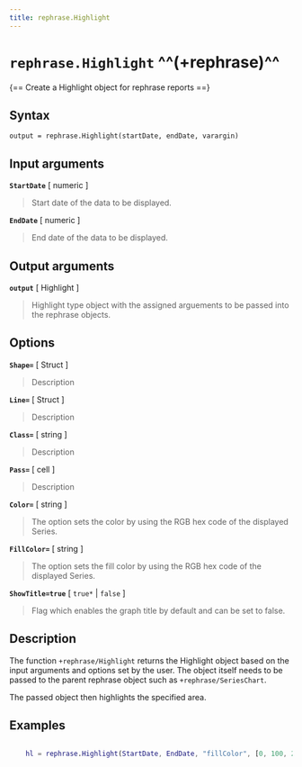 ```yaml
---
title: rephrase.Highlight
---
```


# `rephrase.Highlight` ^^(+rephrase)^^

{== Create a Highlight object for rephrase reports ==}


## Syntax 

    output = rephrase.Highlight(startDate, endDate, varargin)

## Input arguments 

__`StartDate`__ [ numeric ]
> 
> Start date of the data to be displayed.
> 

__`EndDate`__ [ numeric ]
> 
> End date of the data to be displayed.
> 

## Output arguments 

__`output`__ [ Highlight ]
> 
> Highlight type object with the assigned arguements to be
> passed into the rephrase objects.
> 

## Options 

__`Shape=`__ [ Struct ]
> 
> Description
> 

__`Line=`__ [ Struct ]
> 
> Description
> 

__`Class=`__ [ string ]
> 
> Description
> 

__`Pass=`__ [ cell ]
> 
> Description
> 

__`Color=`__ [ string ]
> 
> The option sets the color by using the RGB hex code of the
> displayed Series.
>

__`FillColor=`__ [ string ]
> 
> The option sets the fill color by using the RGB hex code of
> the displayed Series.
>

__`ShowTitle=true`__ [ `true*` | `false` ]
> 
> Flag which enables the graph title by default and can be set
> to false.
> 

## Description 

The function `+rephrase/Highlight` returns the Highlight object based on the input arguments and options set by the user. The object itself needs to be passed to the parent rephrase object such as `+rephrase/SeriesChart`.

The passed object then highlights the specified area.

## Examples

```matlab

    hl = rephrase.Highlight(StartDate, EndDate, "fillColor", [0, 100, 200, 0.1]);

```
